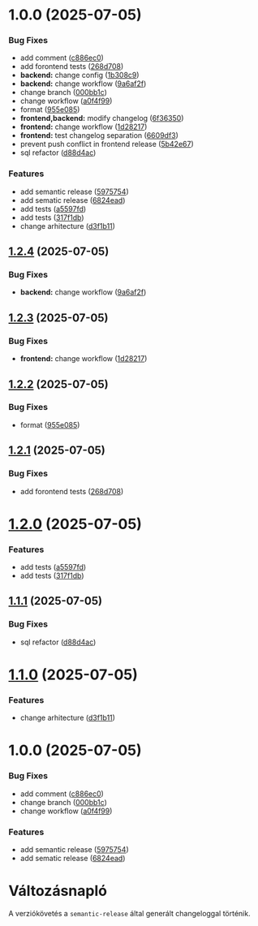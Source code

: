 # 1.0.0 (2025-07-05)


### Bug Fixes

* add comment ([c886ec0](https://github.com/tamasjuhasz84/minicms/commit/c886ec0bdd3a1c89bc8aaeafc221654c49d2e955))
* add forontend tests ([268d708](https://github.com/tamasjuhasz84/minicms/commit/268d7080e6429cfd3900f61dc529a7584bb5b262))
* **backend:** change config ([1b308c9](https://github.com/tamasjuhasz84/minicms/commit/1b308c9bc75ad4245634f94748db0266e9d0f8c8))
* **backend:** change workflow ([9a6af2f](https://github.com/tamasjuhasz84/minicms/commit/9a6af2f0500943baac8f03fc0cc4312d8d5a133c))
* change branch ([000bb1c](https://github.com/tamasjuhasz84/minicms/commit/000bb1c2f4c79c3179dd0137232eafd1618e04a6))
* change workflow ([a0f4f99](https://github.com/tamasjuhasz84/minicms/commit/a0f4f992bc971fbc7e9e28d6c0eb641fc1425aad))
* format ([955e085](https://github.com/tamasjuhasz84/minicms/commit/955e085a8fbc7daefdf3296eb6242540e72f679b))
* **frontend,backend:** modify changelog ([6f36350](https://github.com/tamasjuhasz84/minicms/commit/6f36350e3af125f809adbafae6525c3b1f6fe002))
* **frontend:** change workflow ([1d28217](https://github.com/tamasjuhasz84/minicms/commit/1d28217b1bba0754819eb82957b00745b337e8c5))
* **frontend:** test changelog separation ([6609df3](https://github.com/tamasjuhasz84/minicms/commit/6609df38aeca3d01a069f08b339853fbd238eeb5))
* prevent push conflict in frontend release ([5b42e67](https://github.com/tamasjuhasz84/minicms/commit/5b42e6776b8be0fc444b605ce362c3f471a719db))
* sql refactor ([d88d4ac](https://github.com/tamasjuhasz84/minicms/commit/d88d4ac5c055494e71aaa2709d66d6e12910237a))


### Features

* add semantic release ([5975754](https://github.com/tamasjuhasz84/minicms/commit/59757540548ad3e69502b8a9cf020c016cebd99d))
* add sematic release ([6824ead](https://github.com/tamasjuhasz84/minicms/commit/6824eadcac28b39b677b8088e0e6b6c28e0d8827))
* add tests ([a5597fd](https://github.com/tamasjuhasz84/minicms/commit/a5597fd775b840f370f2dd4403d0785691fc04ea))
* add tests ([317f1db](https://github.com/tamasjuhasz84/minicms/commit/317f1db75d2a7de82cc45a21a1c2d73571479966))
* change arhitecture ([d3f1b11](https://github.com/tamasjuhasz84/minicms/commit/d3f1b1186dadc36692a5af32d8834deee5f1aaaa))

## [1.2.4](https://github.com/tamasjuhasz84/minicms/compare/v1.2.3...v1.2.4) (2025-07-05)

### Bug Fixes

- **backend:** change workflow ([9a6af2f](https://github.com/tamasjuhasz84/minicms/commit/9a6af2f0500943baac8f03fc0cc4312d8d5a133c))

## [1.2.3](https://github.com/tamasjuhasz84/minicms/compare/v1.2.2...v1.2.3) (2025-07-05)

### Bug Fixes

- **frontend:** change workflow ([1d28217](https://github.com/tamasjuhasz84/minicms/commit/1d28217b1bba0754819eb82957b00745b337e8c5))

## [1.2.2](https://github.com/tamasjuhasz84/minicms/compare/v1.2.1...v1.2.2) (2025-07-05)

### Bug Fixes

- format ([955e085](https://github.com/tamasjuhasz84/minicms/commit/955e085a8fbc7daefdf3296eb6242540e72f679b))

## [1.2.1](https://github.com/tamasjuhasz84/minicms/compare/v1.2.0...v1.2.1) (2025-07-05)

### Bug Fixes

- add forontend tests ([268d708](https://github.com/tamasjuhasz84/minicms/commit/268d7080e6429cfd3900f61dc529a7584bb5b262))

# [1.2.0](https://github.com/tamasjuhasz84/minicms/compare/v1.1.1...v1.2.0) (2025-07-05)

### Features

- add tests ([a5597fd](https://github.com/tamasjuhasz84/minicms/commit/a5597fd775b840f370f2dd4403d0785691fc04ea))
- add tests ([317f1db](https://github.com/tamasjuhasz84/minicms/commit/317f1db75d2a7de82cc45a21a1c2d73571479966))

## [1.1.1](https://github.com/tamasjuhasz84/minicms/compare/v1.1.0...v1.1.1) (2025-07-05)

### Bug Fixes

- sql refactor ([d88d4ac](https://github.com/tamasjuhasz84/minicms/commit/d88d4ac5c055494e71aaa2709d66d6e12910237a))

# [1.1.0](https://github.com/tamasjuhasz84/minicms/compare/v1.0.1...v1.1.0) (2025-07-05)

### Features

- change arhitecture ([d3f1b11](https://github.com/tamasjuhasz84/minicms/commit/d3f1b1186dadc36692a5af32d8834deee5f1aaaa))

# 1.0.0 (2025-07-05)

### Bug Fixes

- add comment ([c886ec0](https://github.com/tamasjuhasz84/minicms/commit/c886ec0bdd3a1c89bc8aaeafc221654c49d2e955))
- change branch ([000bb1c](https://github.com/tamasjuhasz84/minicms/commit/000bb1c2f4c79c3179dd0137232eafd1618e04a6))
- change workflow ([a0f4f99](https://github.com/tamasjuhasz84/minicms/commit/a0f4f992bc971fbc7e9e28d6c0eb641fc1425aad))

### Features

- add semantic release ([5975754](https://github.com/tamasjuhasz84/minicms/commit/59757540548ad3e69502b8a9cf020c016cebd99d))
- add sematic release ([6824ead](https://github.com/tamasjuhasz84/minicms/commit/6824eadcac28b39b677b8088e0e6b6c28e0d8827))

# Változásnapló

A verziókövetés a `semantic-release` által generált changeloggal történik.
